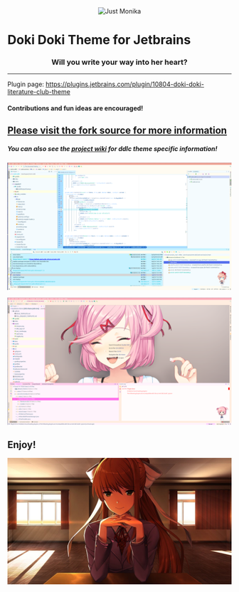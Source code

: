 <div align="center">
<img src="https://raw.githubusercontent.com/cyclic-reference/jetbrains-theme/master/src/main/resources/themes/Doki_Doki_Literature_Club.png" alt="Just Monika"></img>
</div>

# Doki Doki Theme for Jetbrains

<div align="center">
    <h3 styles="color: pink"> Will you write your way into her heart?</h3>
</div>

---

Plugin page:
https://plugins.jetbrains.com/plugin/10804-doki-doki-literature-club-theme

#### Contributions and fun ideas are encouraged!

## [Please visit the fork source for more information](https://github.com/ChrisRM/material-theme-jetbrains)

##### You can also see the [project wiki](https://github.com/cyclic-reference/ddlc-jetbrains-theme/wiki) for ddlc theme specific information!

![Sayori](assets/sayori.png)

![Natsuki](assets/natsuki.png)

Enjoy!
---
![Just Monika](assets/just_monika.jpg)
